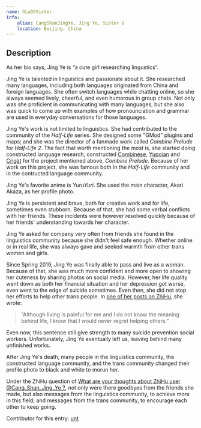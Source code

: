 ```yaml
---
name: GLaDOSister
info:
    alias: CangShanJingYe, Jing Ye, Sister G
    location: Beijing, China
---
```


## Description

As her bio says, Jing Ye is “a cute girl researching lingustics”.

Jing Ye is talented in linguistics and passionate about it.
She researched many languages, including both languages originated from China and foreign languages.
She often switch languages while chatting online, so she always seemed lively, cheerful, and even humorous in group chats.
Not only was she proficient in communicating with many languages,
but she also was quick to come up with examples of how pronounciation and grammar are used in everyday conversations for those languages.

Jing Ye's work is not limited to linguistics.
She had contributed to the community of the *Half-Life* series.
She designed some "GMod" plugins and maps; and she was the director of a fanmade work called *Combine Prelude* for *Half-Life 2*.
The fact that worth mentioning the most is, she started doing constructed language research,
constructed [Combinese](https://yuyan.fandom.com/zh/wiki/联合军语), [Yupoian](https://yuyan.fandom.com/zh/wiki/尤波伊语) and [Crigàt](https://yuyan.fandom.com/zh/wiki/克里加语) for the project mentioned above, *Combine Prelude*.
Because of her work on this project, she was famous both in the *Half-Life* community and in the contructed language community.

Jing Ye's favorite anime is *YuruYuri*.
She used the main character, Akari Akaza, as her profile photo.

Jing Ye is persistent and brave, both for creative work and for life, sometimes even stubborn.
Because of that, she had some verbal conflicts with her friends.
These incidents were however resolved quickly because of her friends' understanding towards her character.

Jing Ye asked for company very often from friends she found in the linguistics community because she didn't feel safe enough.
Whether online or in real life, she was always gave and seeked warmth from other trans women and girls.

Since Spring 2019, Jing Ye was finally able to pass and live as a woman.
Because of that, she was much more confident and more open to showing her cuteness by sharing photos on social media.
However, her life quality went down as both her financial situation and her depression got worse, even went to the edge of suicide sometimes.
Even then, she did not stop her efforts to help other trans people.
In [one of her posts on ZhiHu](https://www.zhihu.com/pin/1091048372731047936), she wrote:

> “Although living is painful for me and I do not know the meaning behind life, I know that I would never regret helping others.”

Even now, this sentence still give strength to many suicide prevention social workers.
Unfortunately, Jing Ye eventually left us, leaving behind many unfinished works.

After Jing Ye's death, many people in the linguistics community, the constructed language community, and the trans community changed their profile photo to black and white to morun her.

Under the ZhiHu question of [What are your thoughts about ZhiHu user @Cang_Shan_Jing_Ye ?](https://www.zhihu.com/question/307482232),
not only were there goodbyes from the friends she made,
but also messages from the linguistics community, to achieve more in this field;
and messages from the trans community, to encourage each other to keep going.

Contributor for this entry: [unt](https://phesoca.com)
